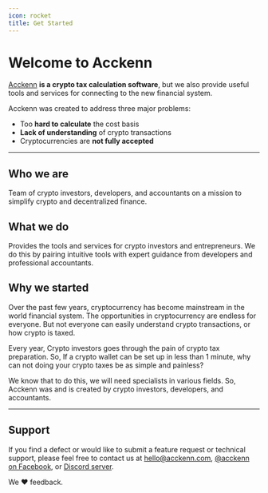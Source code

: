 ```yaml
---
icon: rocket
title: Get Started
---
```


# Welcome to Acckenn

[Acckenn](https://acckenn.com/) **is a crypto tax calculation software**, but we also provide useful tools and services for connecting to the new financial system.

Acckenn was created to address three major problems:
- Too **hard to calculate** the cost basis
- **Lack of understanding** of crypto transactions
- Cryptocurrencies are **not fully accepted**

---

## Who we are

Team of crypto investors, developers, and accountants on a mission to simplify crypto and decentralized finance.

## What we do

Provides the tools and services for crypto investors and entrepreneurs. We do this by pairing intuitive tools with expert guidance from developers and professional accountants.

## Why we started

Over the past few years, cryptocurrency has become mainstream in the world financial system. The opportunities in cryptocurrency are endless for everyone. But not everyone can easily understand crypto transactions, or how crypto is taxed.

Every year, Crypto investors goes through the pain of crypto tax preparation. So, If a crypto wallet can be set up in less than 1 minute, why can not doing your crypto taxes be as simple and painless?

We know that to do this, we will need specialists in various fields. So, Acckenn was and is created by crypto investors, developers, and accountants.

---

## Support

If you find a defect or would like to submit a feature request or technical support, please feel free to contact us at hello@acckenn.com, [@acckenn on Facebook](https://www.facebook.com/acckenn), or [Discord server](https://discord.gg/gSfxHBycyD).

We :heart: feedback.